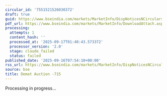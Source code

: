 ```yaml
---
circular_id: '7551521526030372'
draft: true
guid: https://www.bseindia.com/markets/MarketInfo/DispNoticesNCirculars.aspx?Noticeid={D49454E9-D807-4509-B729-019AF3CE1AAB}&noticeno=20250916-8&dt=09/16/2025&icount=8&totcount=79&flag=0
pdf_url: https://www.bseindia.com/markets/MarketInfo/DownloadAttach.aspx?id=20250916-8&attachedId=aaa4ebe3-650c-4b11-813a-52191a33c8c6
processing:
  attempts: 1
  content_hash: ''
  processed_at: '2025-09-17T01:40:43.573372'
  processor_version: '2.0'
  stage: claude_failed
  status: failed
published_date: '2025-09-16T07:54:10+00:00'
rss_url: https://www.bseindia.com/markets/MarketInfo/DispNoticesNCirculars.aspx?Noticeid={D49454E9-D807-4509-B729-019AF3CE1AAB}&noticeno=20250916-8&dt=09/16/2025&icount=8&totcount=79&flag=0
source: bse
title: Demat Auction -715
---
```


Processing in progress...